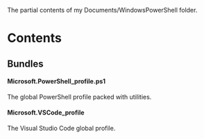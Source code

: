 The partial contents of my Documents/WindowsPowerShell folder.

# Contents
## Bundles
#### Microsoft.PowerShell_profile.ps1
The global PowerShell profile packed with utilities.
#### Microsoft.VSCode_profile
The Visual Studio Code global profile.
